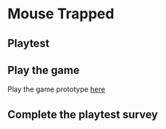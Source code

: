 # Mouse Trapped
## Playtest

## Play the game
Play the game prototype [here](../prototype/MouseTrapped.html)

## Complete the playtest survey
